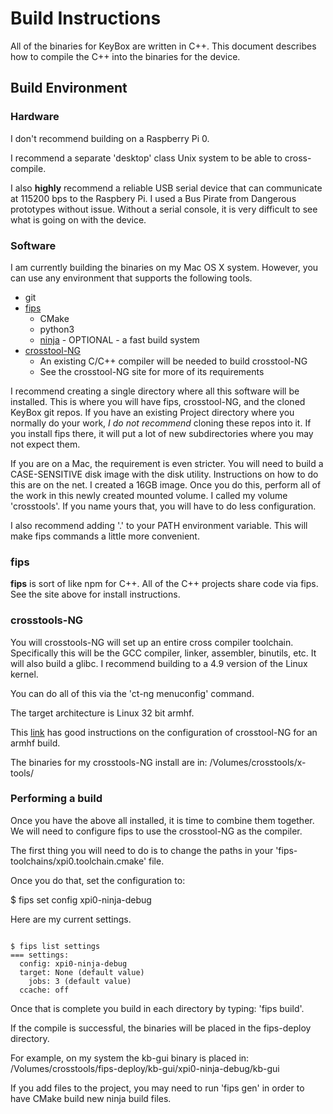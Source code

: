 # Build Instructions

All of the binaries for KeyBox are written in C++. This document describes how to compile
the C++ into the binaries for the device.

## Build Environment

### Hardware

I don't recommend building on a Raspberry Pi 0.

I recommend a separate 'desktop' class Unix system to be able to cross-compile.

I also **highly** recommend a reliable USB serial device that can communicate at 115200 bps to the Raspbery Pi. I used
a Bus Pirate from Dangerous prototypes without issue. Without a serial console, it is very difficult to see what is going
on with the device.

### Software

I am currently building the binaries on my Mac OS X system. However, you can use any environment
that supports the following tools.

* git
* [fips](https://github.com/floooh/fips)
  * CMake
  * python3
  * [ninja](https://ninja-build.org/) - OPTIONAL - a fast build system
* [crosstool-NG](https://crosstool-ng.github.io/)
  * An existing C/C++ compiler will be needed to build crosstool-NG
  * See the crosstool-NG site for more of its requirements

I recommend creating a single directory where all this software will be installed.
This is where you will have fips, crosstool-NG, and the cloned KeyBox git repos.
If you have an existing Project directory where you normally do your work, *I do not recommend* cloning these repos
into it.
If you install fips there, it will put a lot of new subdirectories where you may not expect them.

If you are on a Mac, the requirement is even stricter. You will need to build a CASE-SENSITIVE disk image with the disk utility. Instructions on how to do this are on the net. I created a 16GB image. Once you do this, perform all of the work in
this newly created mounted volume. I called my volume 'crosstools'. If you name yours that, you will have to do
less configuration.

I also recommend adding '.' to your PATH environment variable. This will make fips commands a little more convenient.

### fips

**fips** is sort of like npm for C++. All of the C++ projects share code via fips.
See the site above for install instructions.

### crosstools-NG

You will 
crosstools-NG will set up an entire cross compiler toolchain. Specifically this will be the GCC compiler,
linker, assembler, binutils, etc. It will also build a glibc. I recommend building to a 4.9 version of the
Linux kernel.

You can do all of this via the 'ct-ng menuconfig' command.

The target architecture is Linux 32 bit armhf.

This [link](http://www.bootc.net/archives/2012/05/26/how-to-build-a-cross-compiler-for-your-raspberry-pi/) has good instructions on the configuration of crosstool-NG for an armhf build.

The binaries for my crosstools-NG install are in: /Volumes/crosstools/x-tools/


### Performing a build

Once you have the above all installed, it is time to combine them together.
We will need to configure fips to use the crosstool-NG as the compiler.

The first thing you will need to do is to change the paths in your 'fips-toolchains/xpi0.toolchain.cmake' file.

Once you do that, set the configuration to:

$ fips set config xpi0-ninja-debug

Here are my current settings.


```

$ fips list settings
=== settings:
  config: xpi0-ninja-debug
  target: None (default value)
    jobs: 3 (default value)
  ccache: off
```

Once that is complete you build in each directory by typing: 'fips build'.

If the compile is successful, the binaries will be placed in the fips-deploy directory.

For example, on my system the kb-gui binary is placed in:
/Volumes/crosstools/fips-deploy/kb-gui/xpi0-ninja-debug/kb-gui

If you add files to the project, you may need to run 'fips gen' in order to have
CMake build new ninja build files.

